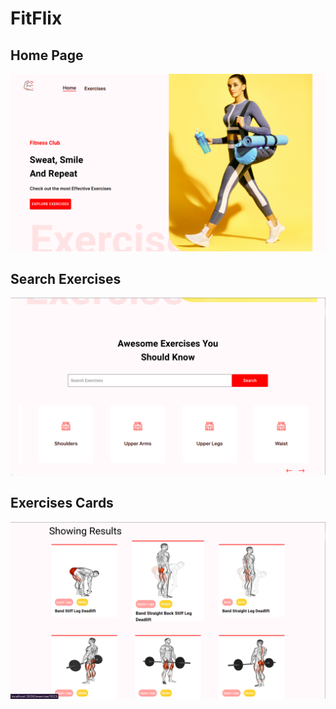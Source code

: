 # FitFlix

## Home Page

![Home Page](/Github_Output/Home.png)

## Search Exercises

![Search Exercises](/Github_Output/SearchExercises.png)

## Exercises Cards

![Exercises Card](/Github_Output/ExercisesCard.png)
